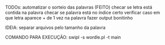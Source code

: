 TODOs:
automatizar o sorteio das palavras (FEITO)
checar se letra está contida na palavra
checar se palavra está no índice certo
verificar caso em que letra aparece + de 1 vez na palavra
fazer output bonitinho

IDEIA: separar arquivos pelo tamanho da palavra

COMANDO PARA EXECUÇÃO: swipl -s wordle.pl -t main